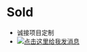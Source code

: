 # Sold

- 诚接项目定制
- <a target="_blank" href="http://wpa.qq.com/msgrd?v=3&uin=2686975491&site=qq&menu=yes"><img border="0" src="http://wpa.qq.com/pa?p=2:2686975491:51" alt="点击这里给我发消息" title="点击这里给我发消息"/></a>
